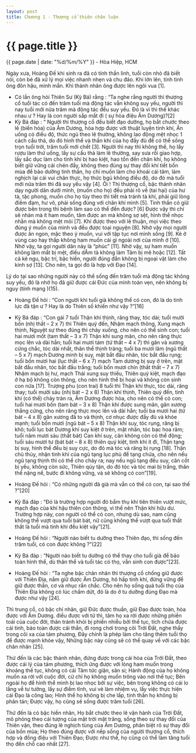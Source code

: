 ```yaml
---
layout: post
title: Chương 1 - Thượng cổ thiên chân luận
---
```


{{ page.title }}
================
<p class="meta">{{ page.date | date: "%d/%m/%Y" }} - Hòa Hiệp, HCM</p>

Ngày xưa, Hoàng Đế khi sinh ra đã có tính thần linh, tuổi còn nhỏ đã biết nói, còn bé đã xử lý mọi việc nhanh nhẹn và chu đáo.  Khi lớn lên, tính tình ông đôn hậu, minh mẫn. Khi thành nhân ông được lên ngôi vua [1]. 

- Có lần ông hỏi Thiên Sư (Kỳ Bá) rằng : “Ta nghe rằng người thì thượng cổ tuổi tác có đến trăm tuổi mà động tác vẫn không suy yếu, người thì nay tuổi mới nửa trăm mà động tác đều suy yếu. Đó là vì thì thế khác nhau ư ? Hay là con người sắp mất đi ( sự hòa điệu Âm Dương)?[2]
- Kỳ Bá đáp : “ Người thì thượng cổ đều biết đạo dưỡng, họ bắt chước theo lẽ (biến hóa) của Âm Dương, hòa hợp được với thuật luyện tinh khí, Ăn uống có điều độ, thức ngủ theo lẽ thường, không lao động mệt nhọc 1 cách cẩu thả, do đó hình thể và thần khí của họ đầy đủ để có thể sống trọn tuổi trời, trăm tuổi mới chết [3]. Người thì nay thì không thế, họ lấy rượu làm thứ uống, lấy sự cẩu thả làm lẽ thường, say sưa rồi giao hợp, lấy sắc dục làm cho tinh khí bị hao kiệt, hao tổn đến chân khí, họ không biết giữ vững cái chén đầy, không theo đúng sự thay đổi khí tiết bốn mùa để bảo dưỡng tinh thần, họ chỉ muốn làm cho khoái cái tâm, làm nghịch lại cái vui chân thực, họ thức bgủ không điều độ, do đó mà tuổi mới nửa trăm thì đã suy yếu vậy [4]. Ôi ! Thì thượng cổ, bậc thánh nhân dạy người dân dưới mình, (muốn cho họ) đều phải rõ về (tai hại) của hư tà, tặc phong, muốn cho họ tùy theo thì tiết mà tránh tà khí, phải giữ lòng điềm đạm, hư vô, phải sống đúng với chân khí mình [5]. Tinh thần có giữ được bên trong thì bệnh làm sao có thể đến được? [6] Được vậy thì chí sẽ nhàn mà ít ham muốn, tâm được an mà không sợ sệt, hình thể nhọc nhằn mà không mệt mỏi [7]. Khí được theo với lẽ thuận, mọi việc theo đúng ý muốn của mình và đều được toại nguyện [8]. Nhờ vậy mọi người được ăn ngon, mặc theo ý muốn, vui với tập tục nơi mình sống [9]. Kẻ ở vùng cao hay thấp không ham muốn cái gì ngoài nơi của mình ở [10]. Nhờ vậy, ta gọi người dân này là “phúc” [11]. Nhờ vậy, sự ham muốn không làm mắt bị mệt, điều dÂm tà không làm Tâm bị mê hoặc [12]. Tất cả kẻ ngu, bậc trí, bậc hiền, người đúng đắn không bị ngoại vật làm cho kinh sợ [13]. Cho  nên, ta gọi đó là hợp với Đạo [14].

Lý do tại sao những người này có thể sống đến trăm tuổi mà động tác không suy yếu, đó là nhờ họ đã giữ được cái Đức của mình toàn vẹn, nên không bị nguy (tính mạng )(15).

- Hoàng Đế hỏi : “Con người khi tuổi già không thể có con, đó là do tinh lực đã tận ư ? Hay là do Thiên số khiến như vậy ?”[16] 
- Kỳ Bá đáp : “Con gái 7 tuổi Thận khí thịnh, răng thay, tóc dài; tuổi mười bốn (nhị thất – 2 x 7) thì Thiên quý đến, Nhậm mạch thông, Xung mạch thịnh, Nguyệt sự theo đúng thì chảy xuống, cho nên có thể sinh con; tuổi hai mươi mốt (tam thất – 3 x 7) Thận khí sung mãn, cho nên răng thực mọc lên và dài hẳn; tuổi hai mươi tám (tứ thất – 4 x 7) thì gân và xương cứng chắc, tóc dài nhất, thân thể thịnh tráng; tuổi ba mươi lăm (ngũ thất – 5 x 7) mạch Dương minh bị suy, mặt bắt đầu nhăn, tóc bắt đầu rụng; tuổi bốn mươi hai (lục thất – 6 x 7) mạch Tam dương bị suy ở trên, mặt bắt đầu nhăn, tóc bắt đầu trắng; tuổi bốn mươi chín (thất thất – 7 x 7) Nhậm mạch bị hư, mạch Thái xung suy thiếu, Thiên quý kiệt, mạch đạo ở hạ bộ không còn thông, cho nên hình thể bị hoại và không còn sinh con nữa [17]. Trượng phu (con trai) 8 tuổi thì Thận khí thực, tóc dài, răng thay; tuổi mười sáu (nhị bát – 2 x 8) Thận khí thịnh, Thiên quý đến, tinh khí (có thể) chảy tràn ra, Âm Dương được hòa, cho nên có thể có con; tuổi hai mươi bốn (tam bát – 3 x 8) Thận khí được sung mãn, gân xương thẳng cứng, cho nên răng thực mọc lên và dài hẳn; tuổi ba mươi hai (tứ bát – 4 x 8) gân xương đã to và thịnh, cơ nhục được đầy đủ và khỏe mạnh; tuổi  bốn mươi (ngũ bát – 5 x 8) Thận khí suy, tóc rụng, răng bị khô; tuổi lục bát Dương khí suy kiệt ở trên, mặt nhăn, tóc bạc hoa râm; tuổi năm mươi sáu (thất bát) Can khí suy, cân không còn có thể động; tuổi sáu mươi tư (bát bát – 8 x 8) thiên quý kiệt, tinh khí ít đi, Thận tạng bị suy, hình thể đều bị suy cực, do đó mà tóc và răng bị rụng [18]. Thận chủ thủy, nhận tinh khí của ngũ tạng lục phủ để tạng chứa, cho nên nếu ngũ tạng thịnh thì có thể cho chảy ra; nay nếu ngũ tạng đều suy, cân cốt bị yếu, không còn sức, Thiên qúy tận, do đó tóc và tóc mai bị trắng, thân thể nặng nề, bước đi không vững, và sẽ không có con”[19].

- Hoàng Đế hỏi : “Có những người đã già mà vẫn có thể có con, tại sao thế ?”[20]
- Kỳ Bá đáp : “Đó là trường hợp người đó bẩm thụ khí tiên thiên vượt mức, mạch đạo của khí hậu thiên còn thông, vì thế nên Thận khí hữu dư. Trường hợp này, con người có thể có con, nhưng dù sao, nam cũng không thể vượt qua tuổi bát bát, nữ cũng không thể vượt qua tuổi thất thất là tuổi mà tinh khí đều kiệt vậy”[21].

- Hoàng Đế hỏi : “Người nào biết tu dưỡng theo Thiên đạo, thì sống đến trăm tuổi, có con được không ?”(22]
- Kỳ Bá đáp : “Người nào biết tu dưỡng có thể thay cho tuổi già để bảo toàn hình thể, dù thân thể và tuổi tác có thọ, vẫn sinh con được”[23].

- Hoàng Đế hỏi : “Ta nghe bậc chân nhân thì thượng cổ chống giữ được với Thiên Địa, nắm giữ được Âm Dương, hô hấp tinh khí, đứng vững để giữ được thần, cơ và nhục rắn chắc. Cho nên họ sống quá tuổi thọ của Thiên Địa không có lúc chấm dứt, đó là do ở tu dưỡng đúng Đạo mà được như vậy [24].

Thì trung cổ, có bậc chí nhân, giữ Đức được thuần, giữ Đạo được toàn, hòa được với Âm Dương. điều được với tứ thì, tâm họ xa rời được những phiền toái của cuộc đời, thân tránh khỏi bị phiền nhiễu bởi thế tục, tích chứa được cái tinh, bảo toàn được cái thần, đi rong chơi trong cõi Trời Đất, nghe thấy trong cõi xa của tám phương,  Đây chính là phép làm cho tăng thêm tuổi thọ để được mạnh khỏe vậy, Những bậc này cũng sẽ có thể quay về với các bậc chân nhân [25].

Thứ đến là các bậc thánh nhân, đứng được trong cái hòa của Trời Đất, theo được cái lý của tám phương, thích ứng được với lòng ham muốn trong khoảng thế tục, không có cái Tâm tức giận, sân si; Hành động của họ không muốn xa rời với cuộc đời, cử chỉ họ không muốn trông vào nơi thế tục; Bên ngoài họ để hình thể mình bị lao nhọc bởi sự việc, bên trong không có cái lo lắng về tư tưởng, lấy sự điềm tĩnh, vui vẻ làm nhiệm vụ, lấy việc thực hiện cái Đạo là công lao; Hình thể họ không bị che lấp, tinh thần họ không bị phân tán; Được vậy, họ cũng sẽ sống được trăm tuổi [26].

Thứ đến là có bậc hiền nhân, Họ bắt chước theo lẽ vận hành của Trời Đất, mô phỏng theo cái tượng của mặt trời mặt trăng, sống theo sự thay đổi của Thiên vận, theo đúng lẽ nghịch tùng của Âm Dương, phân biệt rõ sự thay đổi của bốn mùa; Họ theo đúng được với nếp sống của người thượng cổ, thích hợp và đồng điệu với Thiên Đạo; Được như thế, họ cũng có thể làm tăng tuổi thọ đến chỗ cao nhất [27].
